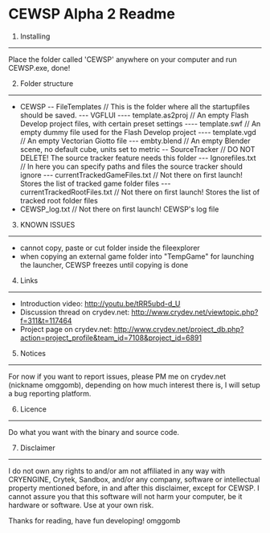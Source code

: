 CEWSP Alpha 2 Readme
====================

1. Installing
_____________

Place the folder called 'CEWSP' anywhere on your computer and run CEWSP.exe, done!

2. Folder structure
___________________

- CEWSP
-- FileTemplates 		// This is the folder where all the startupfiles should be saved.
--- VGFLUI
---- template.as2proj		// An empty Flash Develop project files, with certain preset settings
---- template.swf 		// An empty dummy file used for the Flash Develop project
---- template.vgd		// An empty Vectorian Giotto file
--- embty.blend 		// An empty Blender scene, no default cube, units set to metric
-- SourceTracker 		// DO NOT DELETE! The source tracker feature needs this folder
--- Ignorefiles.txt		// In here you can specify paths and files the source tracker should ignore
--- currentTrackedGameFiles.txt // Not there on first launch! Stores the list of tracked game folder files
--- currentTrackedRootFiles.txt // Not there on first launch! Stores the list of tracked root folder files
- CEWSP_log.txt			// Not there on first launch! CEWSP's log file

3. KNOWN ISSUES
_______________

- cannot copy, paste or cut folder inside the fileexplorer
- when copying an external game folder into "TempGame" for launching the launcher, CEWSP freezes until copying is done

4. Links
________

- Introduction video: http://youtu.be/tRR5ubd-d_U
- Discussion thread on crydev.net: http://www.crydev.net/viewtopic.php?f=311&t=117464
- Project page on crydev.net: http://www.crydev.net/project_db.php?action=project_profile&team_id=7108&project_id=6891

5. Notices
__________

For now if you want to report issues, please PM me on crydev.net (nickname omggomb), depending on how much interest there 
is, I will setup a bug reporting platform.

6. Licence
__________

Do what you want with the binary and source code.

7. Disclaimer
_____________

I do not own any rights to and/or am not affiliated in any way with CRYENGINE, Crytek, Sandbox, 
and/or any company, software or intellectual property mentioned before, in and after this disclaimer, except for CEWSP.
I cannot assure you that this software will not harm your computer, be it hardware or software. 
Use at your own risk.

Thanks for reading, have fun developing!
omggomb